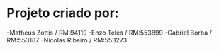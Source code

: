 # Projeto criado por:
-Matheus Zottis / RM:94119
-Enzo Teles / RM:553899
-Gabriel Borba / RM:553187
-Nícolas Ribeiro / RM:553273